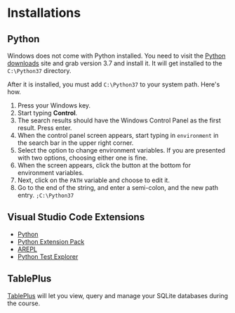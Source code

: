 # Installations

## Python

Windows does not come with Python installed. You need to visit the [Python downloads](https://www.python.org/downloads/) site and grab version 3.7 and install it. It will get installed to the `C:\Python37` directory.

After it is installed, you must add `C:\Python37` to your system path. Here's how.

1. Press your Windows key.
2. Start typing **Control**.
3. The search results should have the Windows Control Panel as the first result. Press enter.
4. When the control panel screen appears, start typing in `environment` in the search bar in the upper right corner.
5. Select the option to change environment variables. If you are presented with two options, choosing either one is fine.
6. When the screen appears, click the button at the bottom for environment variables.
7. Next, click on the `PATH` variable and choose to edit it.
8. Go to the end of the string, and enter a semi-colon, and the new path entry. `;C:\Python37`

## Visual Studio Code Extensions

* [Python](https://marketplace.visualstudio.com/items?itemName=ms-python.python)
* [Python Extension Pack](https://marketplace.visualstudio.com/items?itemName=donjayamanne.python-extension-pack)
* [AREPL](https://marketplace.visualstudio.com/items?itemName=almenon.arepl)
* [Python Test Explorer](https://marketplace.visualstudio.com/items?itemName=LittleFoxTeam.vscode-python-test-adapter)

## TablePlus

[TablePlus](https://tableplus.io/windows) will let you view, query and manage your SQLite databases during the course.